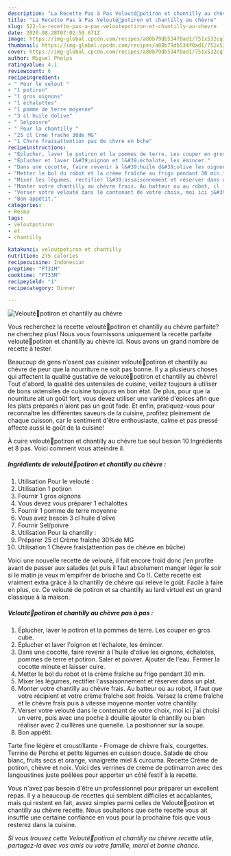 ```yaml
---
description: "La Recette Pas à Pas Velouté🎃potiron et chantilly au chèvre"
title: "La Recette Pas à Pas Velouté🎃potiron et chantilly au chèvre"
slug: 522-la-recette-pas-a-pas-veloutepotiron-et-chantilly-au-chevre
date: 2020-08-28T07:02:59.671Z
image: https://img-global.cpcdn.com/recipes/a80b79db534f0ad1/751x532cq70/veloute🎃potiron-et-chantilly-au-chevre-photo-principale-de-la-recette.jpg
thumbnail: https://img-global.cpcdn.com/recipes/a80b79db534f0ad1/751x532cq70/veloute🎃potiron-et-chantilly-au-chevre-photo-principale-de-la-recette.jpg
cover: https://img-global.cpcdn.com/recipes/a80b79db534f0ad1/751x532cq70/veloute🎃potiron-et-chantilly-au-chevre-photo-principale-de-la-recette.jpg
author: Miguel Phelps
ratingvalue: 4.1
reviewcount: 6
recipeingredient:
- " Pour le velout "
- "1 potiron"
- "1 gros oignons"
- "1 echalottes"
- "1 pomme de terre moyenne"
- "3 cl huile dolive"
- " Selpoivre"
- " Pour la chantilly "
- "25 cl Crme frache 30de MG"
- "1 Chvre fraisattention pas de chvre en bche"
recipeinstructions:
- "Éplucher, laver le potiron et la pommes de terre. Les couper en gros cube."
- "Éplucher et laver l&#39;oignon et l&#39;échalote, les émincer."
- "Dans une cocotte, faire revenir à l&#39;huile d&#39;olive les oignons, échalotes, pommes de terre et potiron. Saler et poivrer. Ajouter de l&#39;eau. Fermer la cocotte minute et laisser cuire."
- "Metter le bol du robot et la crème fraîche au frigo pendant 30 min."
- "Mixer les légumes, rectifier l&#39;assaisonnement et réserver dans un plat."
- "Monter votre chantilly au chèvre frais. Au batteur ou au robot, il faut que votre récipient et votre crème fraîche soit froids. Versez la crème fraîche et le chèvre frais puis à vitesse moyenne monter votre chantilly."
- "Verser votre velouté dans le contenant de votre choix, moi ici j&#39;ai choisi un verre, puis avec une poche à douille ajouter la chantilly ou bien réaliser avec 2 cuillères une quenelle. La positionner sur la soupe."
- "Bon appétit."
categories:
- Resep
tags:
- veloutpotiron
- et
- chantilly

katakunci: veloutpotiron et chantilly 
nutrition: 275 calories
recipecuisine: Indonesian
preptime: "PT31M"
cooktime: "PT33M"
recipeyield: "1"
recipecategory: Dinner

---
```



![Velouté🎃potiron et chantilly au chèvre](https://img-global.cpcdn.com/recipes/a80b79db534f0ad1/751x532cq70/veloute🎃potiron-et-chantilly-au-chevre-photo-principale-de-la-recette.jpg)

Vous recherchez la recette velouté🎃potiron et chantilly au chèvre parfaite? ne cherchez plus! Nous vous fournissons uniquement la recette parfaite velouté🎃potiron et chantilly au chèvre ici. Nous avons un grand nombre de recette à tester.

Beaucoup de gens n'osent pas cuisiner velouté🎃potiron et chantilly au chèvre de peur que la nourriture ne soit pas bonne. Il y a plusieurs choses qui affectent la qualité gustative de velouté🎃potiron et chantilly au chèvre! Tout d'abord, la qualité des ustensiles de cuisine, veillez toujours à utiliser de bons ustensiles de cuisine toujours en bon état. De plus, pour que la nourriture ait un goût fort, vous devez utiliser une variété d'épices afin que les plats préparés n'aient pas un goût fade. Et enfin, pratiquez-vous pour reconnaître les différentes saveurs de la cuisine, profitez pleinement de chaque cuisson, car le sentiment d'être enthousiaste, calme et pas pressé affecte aussi le goût de la cuisine!

<!--inarticleads1-->

À cuire velouté🎃potiron et chantilly au chèvre tue seul besion 10 Ingrédients et 8 pas. Voici comment vous atteindre il.

##### Ingrédients de velouté🎃potiron et chantilly au chèvre :

1. Utilisation  Pour le velouté :
1. Utilisation 1 potiron
1. Fournir 1 gros oignons
1. Vous devez vous préparer 1 echalottes
1. Fournir 1 pomme de terre moyenne
1. Vous avez besoin 3 cl huile d&#39;olive
1. Fournir  Sel/poivre
1. Utilisation  Pour la chantilly :
1. Préparer 25 cl Crème fraîche 30%de MG
1. Utilisation 1 Chèvre frais(attention pas de chèvre en bûche)


Voici une nouvelle recette de velouté, il fait encore froid donc j&#39;en profite avant de passer aux salades (et puis il faut absolument manger léger le soir si le matin je veux m&#39;empifrer de brioche and Co !). Cette recette est vraiment extra grâce à la chantilly de chèvre qui relève le goût. Facile à faire en plus, ce. Ce velouté de potiron et sa chantilly au lard virtuel est un grand classique à la maison. 

<!--inarticleads2-->

##### Velouté🎃potiron et chantilly au chèvre pas à pas :

1. Éplucher, laver le potiron et la pommes de terre. Les couper en gros cube.
1. Éplucher et laver l&#39;oignon et l&#39;échalote, les émincer.
1. Dans une cocotte, faire revenir à l&#39;huile d&#39;olive les oignons, échalotes, pommes de terre et potiron. Saler et poivrer. Ajouter de l&#39;eau. Fermer la cocotte minute et laisser cuire.
1. Metter le bol du robot et la crème fraîche au frigo pendant 30 min.
1. Mixer les légumes, rectifier l&#39;assaisonnement et réserver dans un plat.
1. Monter votre chantilly au chèvre frais. Au batteur ou au robot, il faut que votre récipient et votre crème fraîche soit froids. Versez la crème fraîche et le chèvre frais puis à vitesse moyenne monter votre chantilly.
1. Verser votre velouté dans le contenant de votre choix, moi ici j&#39;ai choisi un verre, puis avec une poche à douille ajouter la chantilly ou bien réaliser avec 2 cuillères une quenelle. La positionner sur la soupe.
1. Bon appétit.


Tarte fine légère et croustillante - Fromage de chèvre frais, courgettes. Terrine de Perche et petits légumes en cuisson douce. Salade de chou blanc, fruits secs et orange, vinaigrette miel &amp; curcuma. Recette Crème de potiron, chèvre et noix. Voici des verrines de crème de potimarron avec des langoustines juste poêlées pour apporter un côté festif à la recette. 

<!--inarticleads1-->

<p>
Vous n'avez pas besoin d'être un professionnel pour préparer un excellent repas. Il y a beaucoup de recettes qui semblent difficiles et accablantes, mais qui restent en fait, assez simples parmi celles de Velouté🎃potiron et chantilly au chèvre recette. Nous souhaitons que cette recette vous ait insufflé une certaine confiance en vous pour la prochaine fois que vous resterez dans la cuisine.
</p>

<p>
<i>Si vous trouvez cette Velouté🎃potiron et chantilly au chèvre recette utile, partagez-la avec vos amis ou votre famille, merci et bonne chance.</i>
</p>
